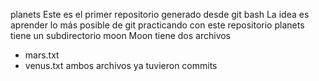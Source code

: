 planets
Este es el primer repositorio generado desde git bash
La idea es aprender lo más posible de git practicando con este repositorio
planets tiene un subdirectorio moon
Moon tiene dos archivos
- mars.txt
- venus.txt
ambos archivos ya tuvieron commits


